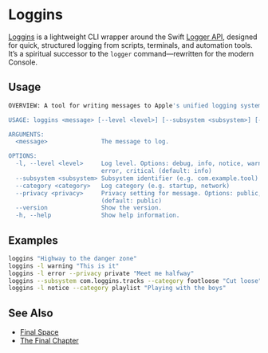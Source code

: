 # Loggins

[Loggins](https://www.youtube.com/watch?v=HjPpHcgnDfI) is a lightweight CLI wrapper around the Swift [Logger API](https://developer.apple.com/documentation/os/logger), designed for quick, structured logging from scripts, terminals, and automation tools. It’s a spiritual successor to the `logger` command—rewritten for the modern Console.

## Usage

```sh
OVERVIEW: A tool for writing messages to Apple's unified logging system.

USAGE: loggins <message> [--level <level>] [--subsystem <subsystem>] [--category <category>] [--privacy <privacy>]

ARGUMENTS:
  <message>               The message to log.

OPTIONS:
  -l, --level <level>     Log level. Options: debug, info, notice, warning,
                          error, critical (default: info)
  --subsystem <subsystem> Subsystem identifier (e.g. com.example.tool)
  --category <category>   Log category (e.g. startup, network)
  --privacy <privacy>     Privacy setting for message. Options: public, private
                          (default: public)
  --version               Show the version.
  -h, --help              Show help information.
```

## Examples

```sh
loggins "Highway to the danger zone"
loggins -l warning "This is it"
loggins -l error --privacy private "Meet me halfway"
loggins --subsystem com.loggins.tracks --category footloose "Cut loose"
loggins -l notice --category playlist "Playing with the boys"
```

## See Also
- [Final Space](https://archive.org/details/final-space_202209)
- [The Final Chapter](https://finalspaceends.com)
